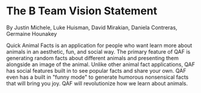 # The B Team Vision Statement

By Justin Michele, Luke Huisman, David Mirakian, Daniela Contreras, Germaine Hounakey

Quick Animal Facts is an application for people who want learn more about animals in an aesthetic, fun, and social way. The primary feature of QAF is generating random facts about different animals and presenting them alongside an image of the animal. Unlike other animal fact applications, QAF has social features built in to see popular facts and share your own. QAF even has a built in "funny mode" to generate humorous nonsensical facts that will bring you joy. QAF will revolutionize how we learn about animals.
